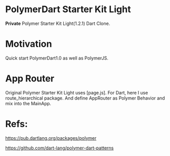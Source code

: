 PolymerDart Starter Kit Light
=============================

**Private** Polymer Starter Kit Light(1.2.1) Dart Clone.

# Motivation

Quick start PolymerDart1.0 as well as PolymerJS.

# App Router

Original Polymer Starter Kit Light uses [page.js]. For Dart, here I use route_hierarchical package. And define AppRouter as Polymer Behavior and mix into the MainApp.

# Refs:

<https://pub.dartlang.org/packages/polymer>

<https://github.com/dart-lang/polymer-dart-patterns>
